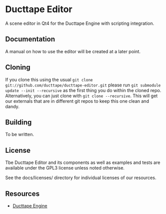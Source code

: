 Ducttape Editor
===============
A scene editor in Qt4 for the Ducttape Engine with scripting integration.

Documentation
-------------
A manual on how to use the editor will be created at a later point.

Cloning
-------
If you clone this using the usual `git clone git://github.com/ducttape/ducttape-editor.git`
please run `git submodule update --init --recursive` as the first thing you do 
within the cloned repo.
Alternatively, you can just clone with `git clone --recursive`.
This will get our externals that are in different git repos to keep this one
clean and dandy.

Building
--------
To be written.

License
-------
Tbe Ducttape Editor and its components as well as examples and tests are
available under the GPL3 license unless noted otherwise.

See the docs/licenses/ directory for individual licenses of our resources.

Resources
---------
- [Ducttape Engine](http://ducttape-dev.org)
